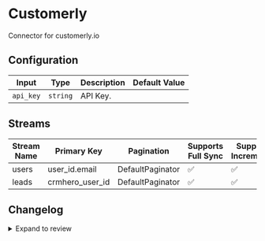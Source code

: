 # Customerly
Connector for customerly.io

## Configuration

| Input | Type | Description | Default Value |
|-------|------|-------------|---------------|
| `api_key` | `string` | API Key.  |  |

## Streams
| Stream Name | Primary Key | Pagination | Supports Full Sync | Supports Incremental |
|-------------|-------------|------------|---------------------|----------------------|
| users | user_id.email | DefaultPaginator | ✅ |  ✅  |
| leads | crmhero_user_id | DefaultPaginator | ✅ |  ✅  |

## Changelog

<details>
  <summary>Expand to review</summary>

| Version          | Date              | Pull Request | Subject        |
|------------------|-------------------|--------------|----------------|
| 0.0.18 | 2025-08-02 | [64330](https://github.com/airbytehq/airbyte/pull/64330) | Update dependencies |
| 0.0.17 | 2025-07-26 | [64031](https://github.com/airbytehq/airbyte/pull/64031) | Update dependencies |
| 0.0.16 | 2025-07-19 | [63588](https://github.com/airbytehq/airbyte/pull/63588) | Update dependencies |
| 0.0.15 | 2025-07-12 | [63007](https://github.com/airbytehq/airbyte/pull/63007) | Update dependencies |
| 0.0.14 | 2025-07-05 | [62786](https://github.com/airbytehq/airbyte/pull/62786) | Update dependencies |
| 0.0.13 | 2025-06-28 | [62313](https://github.com/airbytehq/airbyte/pull/62313) | Update dependencies |
| 0.0.12 | 2025-06-22 | [61986](https://github.com/airbytehq/airbyte/pull/61986) | Update dependencies |
| 0.0.11 | 2025-06-14 | [61282](https://github.com/airbytehq/airbyte/pull/61282) | Update dependencies |
| 0.0.10 | 2025-05-24 | [60372](https://github.com/airbytehq/airbyte/pull/60372) | Update dependencies |
| 0.0.9 | 2025-05-10 | [59995](https://github.com/airbytehq/airbyte/pull/59995) | Update dependencies |
| 0.0.8 | 2025-05-03 | [59409](https://github.com/airbytehq/airbyte/pull/59409) | Update dependencies |
| 0.0.7 | 2025-04-26 | [58839](https://github.com/airbytehq/airbyte/pull/58839) | Update dependencies |
| 0.0.6 | 2025-04-19 | [58358](https://github.com/airbytehq/airbyte/pull/58358) | Update dependencies |
| 0.0.5 | 2025-04-12 | [57803](https://github.com/airbytehq/airbyte/pull/57803) | Update dependencies |
| 0.0.4 | 2025-04-05 | [57256](https://github.com/airbytehq/airbyte/pull/57256) | Update dependencies |
| 0.0.3 | 2025-03-29 | [56518](https://github.com/airbytehq/airbyte/pull/56518) | Update dependencies |
| 0.0.2 | 2025-03-22 | [55940](https://github.com/airbytehq/airbyte/pull/55940) | Update dependencies |
| 0.0.1 | 2025-03-18 | | Initial release by [@Shuky](https://github.com/Shuky) via Connector Builder |

</details>
